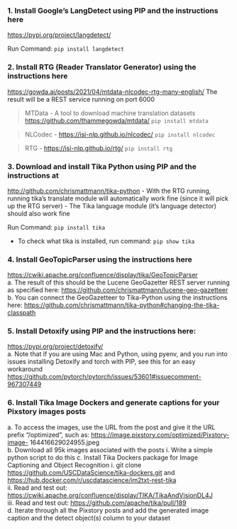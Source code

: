 ### 1. Install  Google’s  LangDetect  using  PIP  and  the  instructions  here 
https://pypi.org/project/langdetect/  

Run Command: `pip install langdetect`

### 2. Install  RTG  (Reader  Translator  Generator)  using  the  instructions  here 
https://gowda.ai/posts/2021/04/mtdata-nlcodec-rtg-many-english/  The  result  will  be  a 
REST service running on port 6000 

> MTData - A tool to download machine translation datasets https://github.com/thammegowda/mtdata/
`pip install mtdata`

> NLCodec - https://isi-nlp.github.io/nlcodec/
`pip install nlcodec`

> RTG - https://isi-nlp.github.io/rtg/
`pip install rtg`

### 3. Download  and  install  Tika  Python  using  PIP  and  the  instructions  at 
http://github.com/chrismattmann/tika-python 
    - With the RTG running, running tika’s translate module will automatically work fine (since it will pick up the RTG server) 
    - The Tika language module (it’s language detector) should also work fine 

Run Command: `pip install tika`
- To check what tika is installed, run command: `pip show tika`

### 4.  Install  GeoTopicParser  using  the  instructions  here 
https://cwiki.apache.org/confluence/display/tika/GeoTopicParser  
a. The  result  of  this  should  be  the  Lucene  GeoGazetter  REST  server  running  as 
specified here: https://github.com/chrismattmann/lucene-geo-gazetteer   
b. You can connect the GeoGazetteer to Tika-Python using the instructions here: 
https://github.com/chrismattmann/tika-python#changing-the-tika-classpath  


### 5. Install Detoxify using PIP and the instructions here: 
https://pypi.org/project/detoxify/  
a. Note that if you are using Mac and Python, using pyenv, and you run into issues 
installing  Detoxify  and  torch  with  PIP,  see  this  for  an  easy  workaround 
https://github.com/pytorch/pytorch/issues/53601#issuecomment-967307449   


### 6. Install Tika Image Dockers and generate captions for your Pixstory images posts 
a. To  access  the  images,  use  the  URL  from  the  post  and give  it  the  URL  prefix 
“/optimized”,  such  as:  https://image.pixstory.com/optimized/Pixstory-image-
164416629024955.jpeg  
b. Download all 95k images associated with the posts 
i. Write a simple python script to do this 
c. Install Tika Dockers package for Image Captioning and Object Recognition 
i. git  clone  https://github.com/USCDataScience/tika-dockers.git  and 
https://hub.docker.com/r/uscdatascience/im2txt-rest-tika  
ii. Read  and  test  out: 
https://cwiki.apache.org/confluence/display/TIKA/TikaAndVisionDL4J   
iii. Read and test out: https://github.com/apache/tika/pull/189  
d. Iterate through all the Pixstory posts and add the generated image caption and the 
detect object(s) column to your dataset